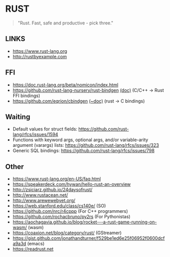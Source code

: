 RUST
====

> "Rust. Fast, safe and productive - pick three."


LINKS
-----

* https://www.rust-lang.org
* http://rustbyexample.com


FFI
-----
* https://doc.rust-lang.org/beta/nomicon/index.html
* https://github.com/rust-lang-nursery/rust-bindgen [(doc)](https://rust-lang-nursery.github.io/rust-bindgen/)  (C/C++ -> Rust FFI bindings)
* https://github.com/eqrion/cbindgen [(~doc)](https://michael-f-bryan.github.io/rust-ffi-guide/) (rust -> C bindings)


Waiting
------

* Default values for struct fields: https://github.com/rust-lang/rfcs/issues/1594
* Functions with keyword args, optional args, and/or variable-arity argument (varargs) lists: https://github.com/rust-lang/rfcs/issues/323
* Generic SQL bindings: https://github.com/rust-lang/rfcs/issues/798


Other
-------

* https://www.rust-lang.org/en-US/faq.html
* https://speakerdeck.com/hywan/hello-rust-an-overview
* http://zsiciarz.github.io/24daysofrust/
* http://www.rustacean.net/
* http://www.arewewebyet.org/
* https://web.stanford.edu/class/cs140e/ (SO)
* https://github.com/nrc/r4cppp (For C++ programmers)
* https://github.com/rochacbruno/py2rs (For Pythonistas)
* https://aochagavia.github.io/blog/rocket---a-rust-game-running-on-wasm/ (wasm)
* https://coaxion.net/blog/category/rust/ (GStreamer)
* https://gist.github.com/jonathandturner/f529be1ed6e25f06952f0600dcfa9a3d (emacs)
* https://readrust.net

